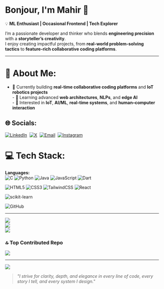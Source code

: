 # Bonjour, I'm Mahir 👋

💡 **ML Enthusiast | Occasional Frontend | Tech Explorer**  

I’m a passionate developer and thinker who blends **engineering precision** with a **storyteller’s creativity**.  
I enjoy creating impactful projects, from **real-world problem-solving tactics** to **feature-rich collaborative coding platforms**.  

---

# 💫 About Me:
- 🔭 Currently building **real-time collaborative coding platforms** and **IoT robotics projects**  <br>- 🌱 Learning advanced **web architectures**, **NLPs**, and **edge AI**  <br>- 🎯 Interested in **IoT**, **AI/ML**, **real-time systems**, and **human–computer interaction**  


## 🌐 Socials:
[![LinkedIn](https://img.shields.io/badge/LinkedIn-%230077B5.svg?logo=linkedin&logoColor=white)](https://linkedin.com/in/mahir-ashef-011776290)&nbsp;
[![X](https://img.shields.io/badge/X-black.svg?logo=x&logoColor=white)](https://x.com/skmahirashef04)&nbsp;
[![Email](https://img.shields.io/badge/Email-D14836?logo=gmail&logoColor=white)](mailto:skmahirashef04@gmail.com)&nbsp;
[![Instagram](https://img.shields.io/badge/Instagram-E4405F?logo=instagram&logoColor=white)](https://instagram.com/weirdo_meyh)

# 💻 Tech Stack:
**Languages:**  
![C](https://img.shields.io/badge/c-%2300599C.svg?style=for-the-badge&logo=c&logoColor=white)
![Python](https://img.shields.io/badge/python-3670A0?style=for-the-badge&logo=python&logoColor=ffdd54)
![Java](https://img.shields.io/badge/java-%23ED8B00.svg?style=for-the-badge&logo=openjdk&logoColor=white)
![JavaScript](https://img.shields.io/badge/javascript-%23323330.svg?style=for-the-badge&logo=javascript&logoColor=%23F7DF1E)
![Dart](https://img.shields.io/badge/dart-%230175C2.svg?style=for-the-badge&logo=dart&logoColor=white)
 
![HTML5](https://img.shields.io/badge/html5-%23E34F26.svg?style=for-the-badge&logo=html5&logoColor=white)
![CSS3](https://img.shields.io/badge/css3-%231572B6.svg?style=for-the-badge&logo=css3&logoColor=white)
![TailwindCSS](https://img.shields.io/badge/tailwindcss-%2338B2AC.svg?style=for-the-badge&logo=tailwind-css&logoColor=white)
![React](https://img.shields.io/badge/react-%2320232a.svg?style=for-the-badge&logo=react&logoColor=%2361DAFB)
 
![scikit-learn](https://img.shields.io/badge/scikit--learn-%23F7931E.svg?style=for-the-badge&logo=scikit-learn&logoColor=white)
 
![GitHub](https://img.shields.io/badge/github-%23121011.svg?style=for-the-badge&logo=github&logoColor=white)

---

![](https://github-readme-stats.vercel.app/api?username=Mahir-o4&theme=dark&hide_border=false&include_all_commits=true&count_private=false)<br/>
![](https://nirzak-streak-stats.vercel.app/?user=Mahir-o4&theme=dark&hide_border=false)<br/>
![](https://github-readme-stats.vercel.app/api/top-langs/?username=Mahir-o4&theme=dark&hide_border=false&include_all_commits=true&count_private=false&layout=compact)

### 🔝 Top Contributed Repo
![](https://github-contributor-stats.vercel.app/api?username=Mahir-o4&limit=5&theme=dark&combine_all_yearly_contributions=true)

---
[![](https://visitcount.itsvg.in/api?id=Mahir-o4&icon=0&color=0)](https://visitcount.itsvg.in)


> *"I strive for clarity, depth, and elegance in every line of code, every story I tell, and every system I design."*


